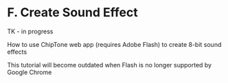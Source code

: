 # F. Create Sound Effect

TK - in progress

How to use ChipTone web app \(requires Adobe Flash\) to create 8-bit sound effects

This tutorial will become outdated when Flash is no longer supported by Google Chrome

